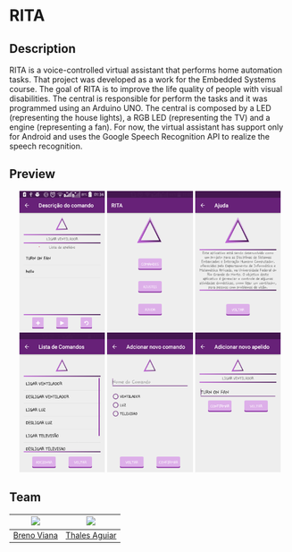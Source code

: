 # RITA

## Description

RITA is a voice-controlled virtual assistant that performs home automation tasks. That project was developed as a work for the Embedded Systems course. The goal of RITA is to improve the life quality of people with visual disabilities. The central is responsible for perform the tasks and it was programmed using an Arduino UNO. The central is composed 
by a LED (representing the house lights), a RGB LED (representing the TV) and a engine (representing a fan). For now, the virtual assistant has support only for Android and uses the Google Speech Recognition API to realize the speech recognition.

## Preview

<style type="text/css">
	div {
		margin: 0 auto;
		max-width: 600px;
	}
	
	p img {
		height: 250px;
	}
</style>

<div>
	<p align="center">
		<img src="img/app_img01.png">
		<img src="img/app_img02.png">
		<img src="img/app_img03.png">
		<img src="img/app_img04.png">
		<img src="img/app_img05.png">
		<img src="img/app_img06.png">
	</p>	
</div>


## Team

[<img src="https://avatars2.githubusercontent.com/u/17532418?v=3&s=400" width="100"/>](https://github.com/brenov) | [<img src="https://avatars1.githubusercontent.com/u/11097182?s=400&v=4" width="100"/>](https://github.com/thalesaguiar21)
---|---
[Breno Viana](https://github.com/brenov) | [Thales Aguiar](https://github.com/thalesaguiar21)
